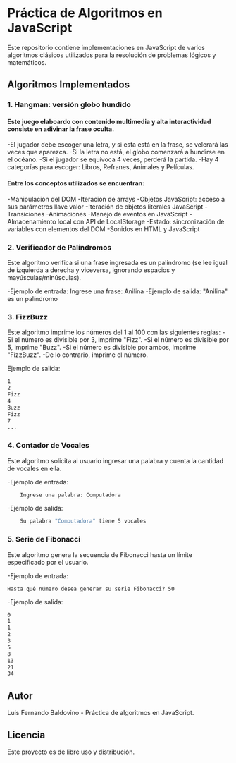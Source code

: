# Práctica de Algoritmos en JavaScript

Este repositorio contiene implementaciones en JavaScript de varios algoritmos clásicos utilizados para la resolución de problemas lógicos y matemáticos.

## Algoritmos Implementados

### 1. Hangman: versión globo hundido

#### Este juego elaboardo con contenido multimedia y alta interactividad consiste en adivinar la frase oculta.
-El jugador debe escoger una letra, y si esta está en la frase, se velerará las veces que aparezca.
-Si la letra no está, el globo comenzará a hundirse en el océano.
-Si el jugador se equivoca 4 veces, perderá la partida.
-Hay 4 categorías para escoger: Libros, Refranes, Animales y Películas.

#### Entre los conceptos utilizados se encuentran:
-Manipulación del DOM
-Iteración de arrays
-Objetos JavaScript: acceso a sus parámetros llave valor
-Iteración de objetos literales JavaScript
-Transiciones
-Animaciones
-Manejo de eventos en JavaScript
-Almacenamiento local con API de LocalStorage
-Estado: sincronización de variables con elementos del DOM
-Sonidos en HTML y JavaScript


### 2. Verificador de Palíndromos

Este algoritmo verifica si una frase ingresada es un palíndromo (se lee igual de izquierda a derecha y viceversa, ignorando espacios y mayúsculas/minúsculas).

-Ejemplo de entrada: Ingrese una frase: Anilina
-Ejemplo de salida: "Anilina" es un palíndromo


### 3. FizzBuzz

Este algoritmo imprime los números del 1 al 100 con las siguientes reglas:
-Si el número es divisible por 3, imprime "Fizz".
-Si el número es divisible por 5, imprime "Buzz".
-Si el número es divisible por ambos, imprime "FizzBuzz".
-De lo contrario, imprime el número.

Ejemplo de salida:
```bash
1
2
Fizz
4
Buzz
Fizz
7
...
```


### 4. Contador de Vocales

Este algoritmo solicita al usuario ingresar una palabra y cuenta la cantidad de vocales en ella.

-Ejemplo de entrada:
```bash
    Ingrese una palabra: Computadora
```

-Ejemplo de salida:
```bash
    Su palabra "Computadora" tiene 5 vocales
```

### 5. Serie de Fibonacci

Este algoritmo genera la secuencia de Fibonacci hasta un límite especificado por el usuario.

-Ejemplo de entrada:

    Hasta qué número desea generar su serie Fibonacci? 50

-Ejemplo de salida:
```bash
0
1
1
2
3
5
8
13
21
34
```

## Autor

Luis Fernando Baldovino - Práctica de algoritmos en JavaScript.

## Licencia

Este proyecto es de libre uso y distribución.
